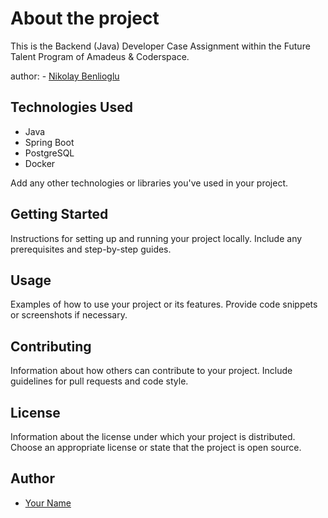 # About the project

This is the Backend (Java) Developer Case Assignment within the Future Talent Program of Amadeus & Coderspace.

author: - [Nikolay Benlioglu](https://github.com/nikben08)
## Technologies Used

- Java
- Spring Boot
- PostgreSQL
- Docker

Add any other technologies or libraries you've used in your project.

## Getting Started

Instructions for setting up and running your project locally. Include any prerequisites and step-by-step guides.

## Usage

Examples of how to use your project or its features. Provide code snippets or screenshots if necessary.

## Contributing

Information about how others can contribute to your project. Include guidelines for pull requests and code style.

## License

Information about the license under which your project is distributed. Choose an appropriate license or state that the project is open source.

## Author

- [Your Name](https://github.com/your-username)
